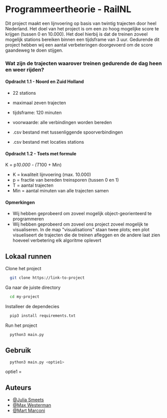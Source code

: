 # Programmeertheorie - RailNL

Dit project maakt een lijnvoering op basis van twintig trajecten door heel Nederland. Het doel van het project is om een zo hoog mogelijke score te krijgen (tussen 0 en 10.000). Het doel hierbij is dat de treinen zoveel mogelijk stations bereiken binnen een tijdsframe van 3 uur. Gedurende dit project hebben wij een aantal verbeteringen doorgevoerd om de score gaandeweg te doen stijgen.

### Wat zijn de trajecten waarover treinen gedurende de dag heen en weer rijden?

#### Opdracht 1.1 - Noord en Zuid Holland
- 22 stations
- maximaal zeven trajecten
- tijdsframe: 120 minuten
- voorwaarde: alle verbindingen worden bereden

- .csv bestand met tussenliggende spoorverbindingen
- .csv bestand met locaties stations


#### Opdracht 1.2 - Toets met formule
K = p*10.000 - (T*100 + Min)

- K = kwaliteit lijnvoering (max. 10.000)
- p = fractie van bereden treinsporen (tussen 0 en 1)
- T = aantal trajecten
- Min = aantal minuten van alle trajecten samen


#### Opmerkingen
- Wij hebben geprobeerd om zoveel mogelijk object-georienteerd te programmeren
- Wij hebben geprobeerd om zoveel ons project zoveel mogelijk te visualiseren. In de map "visualisations" staan twee plots; een plot visueliseert de trajecten die de treinen afleggen en de andere laat zien hoeveel verbetering elk algoritme oplevert


## Lokaal runnen

Clone het project

```bash
  git clone https://link-to-project
```

Ga naar de juiste directory

```bash
  cd my-project
```

Installeer de dependecies

```bash
  pip3 install requirements.txt
```

Run het project

```bash
  python3 main.py
```

## Gebruik

```bash
  python3 main.py <optie1> 
```
optie1 = 

## Auteurs

- [@Julia Smeets](https://github.com/Cliothalia)
- [@Max Westerman](https://github.com/maxwesterman)
- [@Mart Marconi](https://github.com/Martino-Marconi)

